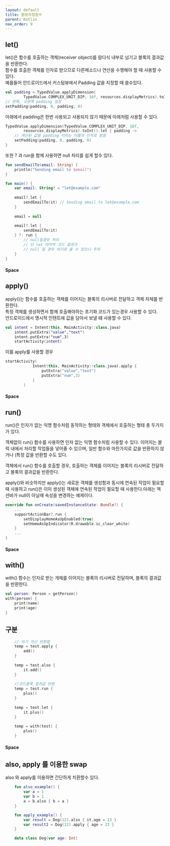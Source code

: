 ```yaml
---
layout: default
title: 범위지정함수
parent: Kotlin
nav_order: 9
---
```

## let()
let()은 함수를 호출하는 객체(receiver object)를 람다식 내부로 넘기고 블록의 결과값을 반환한다.  
함수를 호출한 객체를 인자로 받으므로 다른메소드나 연산을 수행해야 할 때 사용할 수 있다.  
예를들어 안드로이드에서 커스텀뷰에서 Padding 값을 지정할 때 쓸수있다.
```kotlin
val padding = TypedValue.applyDimension(
        TypedValue.COMPLEX_UNIT_DIP, 16f, resources.displayMetrics).toInt()
// 왼쪽, 오른쪽 padding 설정
setPadding(padding, 0, padding, 0)
```
아래에서 padding은 한번 사용되고 사용되지 않기 때문에 아래처럼 사용할 수 있다.
```kotlin
TypedValue.applyDimension(TypedValue.COMPLEX_UNIT_DIP, 16f,
        resources.displayMetrics).toInt().let { padding ->
    // 계산된 값을 padding 이라는 이름의 인자로 받음
    setPadding(padding, 0, padding, 0)
}
```
또한 ? 과 run을 함께 사용하면 null 처리를 쉽게 할수 있다.  
```kotlin
fun sendEmailTo(email: String) {
    println("Sending email to $email")
}

fun main() {
    var email: String? = "let@example.com"
    
    email?.let {
        sendEmailTo(it) // Sending email to let@example.com
    } 
    
    email = null
    
    email?.let {
        sendEmailTo(it) 
    } ?: run {
        // null일경우 처리
        // 단 let 마지막 코드 결과가 
        // null 일 경우 여기로 올 수 있으니 주의
    }
}
```

#### Space
## apply()
apply()는 함수를 호출하는 객체를 이어지는 블록의 리시버로 전달하고 객체 자체를 반환한다.  
특정 객체를 생성하면서 함께 호출해야하는 초기화 코드가 있는경우 사용할 수 있다.  
안드로이드에서 명시적 인텐트에 값을 담아서 보낼 떄 사용할 수 있다.
```kotlin
val intent = Intent(this, MainActivity::class.java)
    intent.putExtra("value","text")
    intent.putExtra("num",3)
    startActivity(intent)
```
이를 apply를 사용할 경우
```kotlin
startActivity(
            Intent(this, MainActivity::class.java).apply {
                putExtra("value","text")
                putExtra("num",3)
            }
        )
```

#### Space
## run()
run()은 인자가 없는 익명 함수처럼 동작하는 형태와 객체에서 호출하는 형태 총 두가지가 있다.  

객체없이 run() 함수를 사용하면 인자 없는 익명 함수처럼 사용할 수 있다. 이어지는 블럭 내에서 처리할 작업들을 넣어줄 수 있으며, 일반 함수와 마찬가지로 값을 반환하지 않거나 (특정 값을 반환할 수도 있다.

객체에서 run() 함수를 호출할 경우, 호출하는 객체를 이어지는 블록의 리시버로 전달하고 블록의 결과값을 반환한다.

apply()와 비슷하지만 apply()는 새로운 객체를 생성함과 동시에 연속된 작업이 필요할 때 사용하고 run()은 이미 생성된 객체에 연속된 작업이 필요할 때 사용한다.아래는 액션바가 null이 아닐때 속성을 변경하는 예제이다.
```kotlin
override fun onCreate(savedInstanceState: Bundle?) {
    ...
    supportActionBar?.run {
        setDisplayHomeAsUpEnabled(true)
        setHomeAsUpIndicator(R.drawable.ic_clear_white)
    }
    ...
}
```
#### Space
## with()
with() 함수는 인자로 받는 개체를 이어지는 블록의 리시버로 전달하며, 블록의 결과값을 반환한다.
```kotlin
val person: Person = getPerson()
with(person) {
    print(name)
    print(age)
}
```
## 구분
```kotlin
    // 자기 자신 반환함
    temp = test.apply {
        add()
    }
    
    temp = test.also {
        it.add()
    }
    
    //코드블록 결과값 반환
    temp = test.run {
        plus()
    }
    
    temp = test.let {
        it.plus()
    }
    
    temp = with(test) {
        plus()
    }
```

#### Space
## also, apply 를 이용한 swap
also 와 apply를 이용하면 간단하게 치환할수 있다.
```kotlin
    fun also_example() {
        var a = 1
        var b = 1
        a = b.also { b = a }
    }

    fun apply_example() {
        var result = Dog(12).also { it.age = 13 }
        var result2 = Dog(12).apply { age = 13 }
    }

    data class Dog(var age: Int)
```
